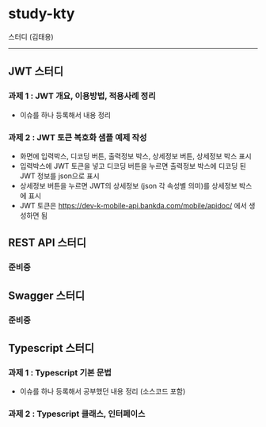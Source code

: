 # study-kty

스터디 (김태용)

---

## JWT 스터디

### 과제 1 : JWT 개요, 이용방법, 적용사례 정리

* 이슈를 하나 등록해서 내용 정리

### 과제 2 : JWT 토큰 복호화 샘플 예제 작성

* 화면에 입력박스, 디코딩 버튼, 출력정보 박스, 상세정보 버튼, 상세정보 박스 표시
* 입력박스에 JWT 토큰을 넣고 디코딩 버튼을 누르면 출력정보 박스에 디코딩 된 JWT 정보를 json으로 표시
* 상세정보 버튼을 누르면 JWT의 상세정보 (json 각 속성별 의미)를 상세정보 박스에 표시
* JWT 토큰은 https://dev-k-mobile-api.bankda.com/mobile/apidoc/ 에서 생성하면 됨

## REST API 스터디

### 준비중

## Swagger 스터디

### 준비중

## Typescript 스터디

### 과제 1 : Typescript 기본 문법

* 이슈를 하나 등록해서 공부했던 내용 정리 (소스코드 포함)

### 과제 2 : Typescript 클래스, 인터페이스
